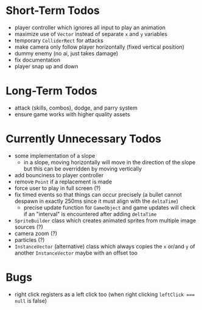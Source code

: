 # Short-Term Todos
- player controller which ignores all input to play an animation
- maximize use of `Vector` instead of separate `x` and `y` variables
- temporary `ColliderRect` for attacks
- make camera only follow player horizontally (fixed vertical position)
- dummy enemy (no ai, just takes damage)
- fix documentation
- player snap up and down
# Long-Term Todos
- attack (skills, combos), dodge, and parry system
- ensure game works with higher quality assets
# Currently Unnecessary Todos
- some implementation of a slope
    - in a slope, moving horizontally will move in the direction of the slope but this can be overridden by moving vertically
- add bounciness to player controller
- remove `Point` if a replacement is made
- force user to play in full screen (?)
- fix timed events so that things can occur precisely (a bullet cannot despawn in exactly 250ms since it must align with the `deltaTime`)
    - precise update function for `GameObject` and game updates will check if an "interval" is encountered after adding `deltaTime` 
- `SpriteBuilder` class which creates animated sprites from multiple image sources (?)
- camera zoom (?)
- particles (?)
- `InstanceVector` (alternative) class which always copies the `x` or/and `y` of another `InstanceVector` maybe with an offset too
# Bugs
- right click registers as a left click too (when right clicking `leftClick === null` is false)